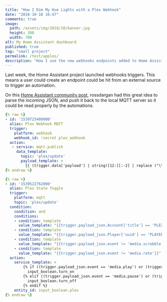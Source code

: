 ```yaml
---
title: "How I Dim My Hue Lights with a Plex Webhook"
date: "2018-10-18 16:47"
comments: true
image:
  path: /assets/img/2018/10/banner.jpg
  height: 398
  width: 700
alt: My Home Assistant dashboard
published: true
tag: "small project"
permalink: /test/apples/
description: "How I use the new webhooks endpoints added to Home Assistant to trigger dimming the lights when my media starts on Plex."
---
```


Last week, the Home Assistant project launched webhooks triggers. This means a user could create an endpoint could be hit from an external source to trigger an automation.

On this [Home Assistant community post](https://community.home-assistant.io/t/plex-webhooks-wip/73095), rossdargan had this great idea to parse the incoming JSON, and push it back to the local MQTT server so it could be read properly by the automations.


```yaml
{% raw %}
- id: '1539725480000'
  alias: Plex Webhook MQTT
  trigger:
    platform: webhook
    webhook_id: !secret plex_webhook
  action:
   - service: mqtt.publish
     data_template:
       topic: 'plex/update'
       payload_template: >
         {{ (trigger.data['payload'] | string)[12:][:-2] | replace ("\\\\", "\\") | replace ("\\\'", "'") | replace ("\\x","?") }}
{% endraw %}
```

```yaml
{% raw %}
- id: '1539522762000'
  alias: Plex State Toggle
  trigger:
    platform: mqtt
    topic: 'plex/update'
  condition:
    condition: and
    conditions:
    - condition: template
      value_template: "{{trigger.payload_json.Account['title'] == 'PLEX_USER' }}"
    - condition: template
      value_template: "{{trigger.payload_json.Player['uuid'] == 'PLAYER_UUID' }}"
    - condition: template
      value_template: "{{trigger.payload_json.event != 'media.scrobble'}}"
    - condition: template
      value_template: "{{trigger.payload_json.event != 'media.rate'}}"
  action:
    service_template: >
        {% if ((trigger.payload_json.event == 'media.play') or (trigger.payload_json.event == 'media.resume')) %}
          input_boolean.turn_on
        {% elif ((trigger.payload_json.event == 'media.pause') or (trigger.payload_json.event == 'media.stop')) %}
          input_boolean.turn_off
        {% endif %}
    entity_id: input_boolean.plex
{% endraw %}
```
